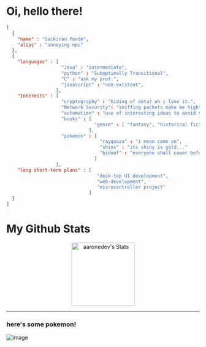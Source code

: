 # Oi, hello there!
```json
[
  {
    "name" : "Saikiran Ponde",
    "alias" : "annoying npc"
  },
  {
    "languages" : [
                    "Java" : "intermediate",
                    "python" : "Suboptimally Transitional",
                    "C" : "ask my prof.",
                    "javascript" : "non-existent",
                  ],
    "Interests" : [
                    "cryptography" : "hiding of data? oh i love it.",
                    "Network Security": "sniffing packets make me high"
                    "automation" : "use of interesting ideas to avoid doing manual stuff i.e. im lazy",
                    "books" : [
                                "genre" : [ "fantasy", "historical fiction", "literary fiction"]
                              ],
                    "pokemon" : [
                                  "rayquaza" : "i mean come on",
                                  "shinx" : "its shiny is gold..."
                                  "bidoof" : "everyone shall cower before the HM God"
                                ]
                  ],
    "long short-term plans" : [
                                 "desk-top UI development",
                                 "web-development",
                                 "microcontroller project"
                              ]
  }
]
```
# My Github Stats
<p align="center">
    <img src="https://github-readme-stats.vercel.app/api?username=Duck-005&theme=tokyonight&show_icons=true&hide_border=true&count_private=true" alt="aaronedev's Stats" height="165">
</p>

---

### here's some pokemon!  

![image](https://github.com/Duck-005/Duck-005/assets/151392202/18e04fc4-8911-4bc5-beff-d289496a26e3)
